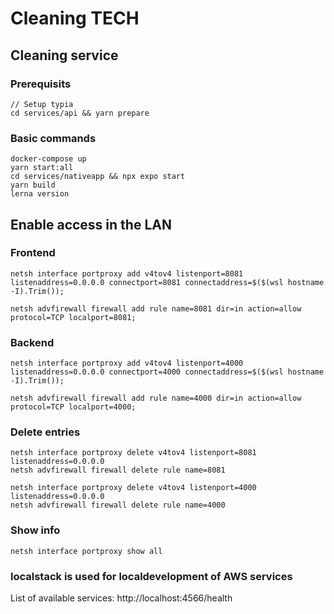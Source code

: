 # Cleaning TECH

## Cleaning service

### Prerequisits

```
// Setup typia
cd services/api && yarn prepare
```

### Basic commands

```
docker-compose up
yarn start:all
cd services/nativeapp && npx expo start
yarn build
lerna version
```

## Enable access in the LAN

### Frontend

```
netsh interface portproxy add v4tov4 listenport=8081 listenaddress=0.0.0.0 connectport=8081 connectaddress=$($(wsl hostname -I).Trim());
```

```
netsh advfirewall firewall add rule name=8081 dir=in action=allow protocol=TCP localport=8081;
```

### Backend

```
netsh interface portproxy add v4tov4 listenport=4000 listenaddress=0.0.0.0 connectport=4000 connectaddress=$($(wsl hostname -I).Trim());
```

```
netsh advfirewall firewall add rule name=4000 dir=in action=allow protocol=TCP localport=4000;
```

### Delete entries

```
netsh interface portproxy delete v4tov4 listenport=8081 listenaddress=0.0.0.0
netsh advfirewall firewall delete rule name=8081

netsh interface portproxy delete v4tov4 listenport=4000 listenaddress=0.0.0.0
netsh advfirewall firewall delete rule name=4000
```

### Show info

```
netsh interface portproxy show all
```

### localstack is used for localdevelopment of AWS services

List of available services: http://localhost:4566/health
